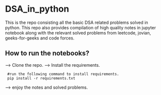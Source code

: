 # DSA_in_python
This is the repo consisting all the basic DSA related problems solved in python. This repo also provides compilation of high quality notes in jupyter notebook along with the relevant solved problems from leetcode, jovian, geeks-for-geeks and code forces. 

## How to run the notebooks?

--> Clone the repo.
--> Install the requirements.
```
 #run the following command to install requirements. 
 pip install -r requirements.txt
```
--> enjoy the notes and solved problems. 
